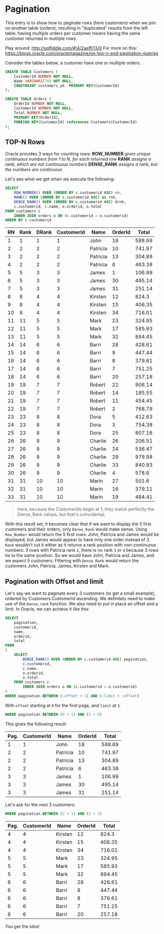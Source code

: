 # Pagination

This entry is to show how to paginate rows (here customers) when we join on another table (orders), resulting in "duplicated" results from the left table:
having multiple orders per customer means having the same customer returned in mutliple rows.

Play around: http://sqlfiddle.com/#!4/2aeff/13/0
For more on this: https://blogs.oracle.com/oraclemagazine/on-top-n-and-pagination-queries

Consider the tables below, a customer have one or multiple orders.

```sql
CREATE TABLE Customers (
    CustomerId NUMBER NOT NULL,
    Name VARCHAR2(70) NOT NULL,
    CONSTRAINT customers_pk  PRIMARY KEY(CustomerId)
);

CREATE TABLE Orders (
    OrderId NUMBER NOT NULL,
    CustomerId NUMBER NOT NULL,
    Total NUMBER NOT NULL,
    PRIMARY KEY(OrderId),
    FOREIGN KEY(CustomerId) references Customers(CustomerId)
);
```

## TOP-N Rows

Oracle provides 3 ways for counting rows:
**ROW_NUMBER** *gives unique continuous numbers from 1 to N, for each returned row*
**RANK** *assigns a rank, which are not continuous numbers*
**DENSE_RANK** *assigns a rank, but the numbers are continuous*

Let's see what we get when we execute the following:
```sql
SELECT 
    ROW_NUMBER() OVER (ORDER BY c.customerid ASC) rn,
    RANK() OVER (ORDER BY c.customerid ASC) as rnk,
    DENSE_RANK() OVER (ORDER BY c.customerid ASC) drnk,
    c.customerid, c.name, o.orderid, o.total
FROM customers c 
    INNER JOIN orders o ON (c.customerid = o.customerid)
ORDER BY c.customerid
```

| RN | Rank | DRank| CustomerId | Name | OrderId | Total
| --- | ---| --- | --- | --- | --- | --- |
| 1 | 1 | 1 | 1 | John | 18 | 588.69 |
| 2 | 2 | 2 | 2 | Patricia | 10 | 741.97 |
| 3 | 2 | 2 | 2 | Patricia | 13 | 304.89 |
| 4 | 2 | 2 | 2 | Patricia | 6 | 463.38 |
| 5 | 5 | 3 | 3 | James | 1 | 106.99 |
| 6 | 5 | 3 | 3 | James | 30 | 495.14 |
| 7 | 5 | 3 | 3 | James | 31 | 251.14 |
| 8 | 8 | 4 | 4 | Kirsten | 12 | 824.3 |
| 9 | 8 | 4 | 4 | Kirsten | 15 | 406.35 |
| 10 | 8 | 4 | 4 | Kirsten | 34 | 716.01 |
| 11 | 11 | 5 | 5 | Mark | 23 | 324.95 |
| 12 | 11 | 5 | 5 | Mark | 17 | 585.93 |
| 13 | 11 | 5 | 5 | Mark | 32 | 884.45 |
| 14 | 14 | 6 | 6 | Barri | 28 | 428.61 |
| 15 | 14 | 6 | 6 | Barri | 9 | 447.44 |
| 16 | 14 | 6 | 6 | Barri | 8 | 379.61 |
| 17 | 14 | 6 | 6 | Barri | 7 | 751.25 |
| 18 | 14 | 6 | 6 | Barri | 20 | 257.18 |
| 19 | 19 | 7 | 7 | Robert | 22 | 906.14 |
| 20 | 19 | 7 | 7 | Robert | 14 | 185.55 |
| 21 | 19 | 7 | 7 | Robert | 11 | 454.45 |
| 22 | 19 | 7 | 7 | Robert | 2 | 768.79 |
| 23 | 23 | 8 | 8 | Dora | 5 | 412.63 |
| 24 | 23 | 8 | 8 | Dora | 3 | 754.38 |
| 25 | 23 | 8 | 8 | Dora | 25 | 807.16 |
| 26 | 26 | 9 | 9 | Charlie | 26 | 206.51 |
| 27 | 26 | 9 | 9 | Charlie | 24 | 536.47 |
| 28 | 26 | 9 | 9 | Charlie | 29 | 979.98 |
| 29 | 26 | 9 | 9 | Charlie | 33 | 840.93 |
| 30 | 26 | 9 | 9 | Charlie | 4 | 578.6 |
| 31 | 31 | 10 | 10 | Marin | 27 | 501.6 |
| 32 | 31 | 10 | 10 | Marin | 16 | 379.11 |
| 33 | 31 | 10 | 10 | Marin | 19 | 484.41 |

> Here, because the CustomerIds begin at 1, they match perfectly the Dense_Rank values, but that's coincidental.

With this result set, it becomes clear that if we want to display the 5 first customers and their orders, only `Dense_Rank` would make sense.
Using `Row_Number` would return the 5 first rows: John, Patricia and James would be displayed, but James would appear to have only one order instead of 3.
`Rank` wouldn't cut it either as it returns a rank position with non-continuous numbers: 3 rows with Patricia rank `2`, there is no rank `3` or `4` because 3 rows tie to the same position. So we would have John, Patricia and James, and we expect 5 customers.
Filtering with `Dense_Rank` would return the customers John, Patricia, James, Kirsten and Mark.

## Pagination with Offset and limit

Let's say we want to paginate every 3 customers (to get a small example), ordered by Customers.CustomerId ascending.
We definitely need to make use of the `Dense_rank` function. We also need to put in place an offset and a limit.
In Oracle, we can achieve it like this:

```sql
SELECT 
    pagination,
    customerid,
    name,
    orderid,
    total
FROM 
(
    SELECT 
        DENSE_RANK() OVER (ORDER BY c.customerid ASC) pagination,
        c.customerid,
        c.name,
        o.orderid,
        o.total
    FROM customers c 
        INNER JOIN orders o ON (c.customerid = o.customerid)
)
WHERE pagination BETWEEN (:offset + 1) AND (:limit + :offset)
```

With `offset` starting at `0` for the first page, and `limit` at `3`.

```sql
WHERE pagination BETWEEN (0 + 1) AND (3 + 0)
```

This gives the following result:

| Pag.| CustomerId | Name | OrderId | Total
| --- | --- | --- | --- | --- |
| 1 | 1 | John | 18 | 588.69 |
| 2 | 2 | Patricia | 10 | 741.97 |
| 2 | 2 | Patricia | 13 | 304.89 |
| 2 | 2 | Patricia | 6 | 463.38 |
| 3 | 3 | James | 1 | 106.99 |
| 3 | 3 | James | 30 | 495.14 |
| 3 | 3 | James | 31 | 251.14 |

Let's ask for the next 3 customers:
```sql
WHERE pagination BETWEEN (3 + 1) AND (3 + 3)
```
| Pag.| CustomerId | Name | OrderId | Total
| --- | --- | --- | --- | --- |
| 4 | 4 | Kirsten | 12 | 824.3 |
| 4 | 4 | Kirsten | 15 | 406.35 |
| 4 | 4 | Kirsten | 34 | 716.01 |
| 5 | 5 | Mark | 23 | 324.95 |
| 5 | 5 | Mark | 17 | 585.93 |
| 5 | 5 | Mark | 32 | 884.45 |
| 6 | 6 | Barri | 28 | 428.61 |
| 6 | 6 | Barri | 9 | 447.44 |
| 6 | 6 | Barri | 8 | 379.61 |
| 6 | 6 | Barri | 7 | 751.25 |
| 6 | 6 | Barri | 20 | 257.18 |

You get the idea!
